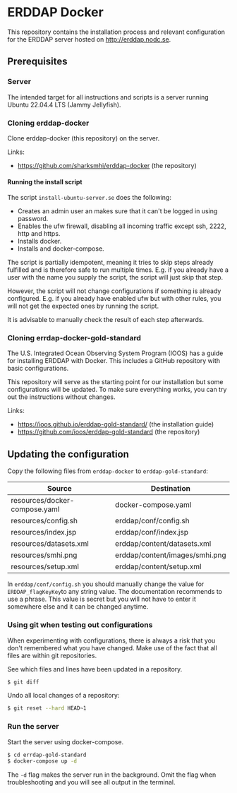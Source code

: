 # ERDDAP Docker
This repository contains the installation process and relevant configuration for the ERDDAP server hosted on http://erddap.nodc.se.


## Prerequisites
### Server
The intended target for all instructions and scripts is a server running Ubuntu 22.04.4 LTS (Jammy Jellyfish).

### Cloning erddap-docker
Clone erddap-docker (this repository) on the server.

Links:
- https://github.com/sharksmhi/erddap-docker (the repository)

#### Running the install script
The script `install-ubuntu-server.se` does the following:
- Creates an admin user an makes sure that it can't be logged in using password.
- Enables the ufw firewall, disabling all incoming traffic except ssh, 2222, http and https.
- Installs docker.
- Installs and docker-compose.

The script is partially idempotent, meaning it tries to skip steps already fulfilled and is therefore safe to run multiple times. E.g. if you already have a user with the name you supply the script, the script will just skip that step.

However, the script will not change configurations if something is already configured. E.g. if you already have enabled ufw but with other rules, you will not get the expected ones by running the script.

It is advisable to manually check the result of each step afterwards.

### Cloning errdap-docker-gold-standard
The U.S. Integrated Ocean Observing System Program (IOOS) has a guide for installing ERDDAP with Docker. This includes a GitHub repository with basic configurations.

This repository will serve as the starting point for our installation but some configurations will be updated. To make sure everything works, you can try out the instructions without changes.

Links:
- https://ioos.github.io/erddap-gold-standard/ (the installation guide)
- https://github.com/ioos/erddap-gold-standard (the repository)

## Updating the configuration
Copy the following files from `erddap-docker` to `erddap-gold-standard`:

| Source                        | Destination                    |
|-------------------------------|--------------------------------|
| resources/docker-compose.yaml | docker-compose.yaml            |
| resources/config.sh           | erddap/conf/config.sh          |
| resources/index.jsp           | erddap/conf/index.jsp          |
| resources/datasets.xml        | erddap/content/datasets.xml    |
| resources/smhi.png            | erddap/content/images/smhi.png |
| resources/setup.xml           | erddap/content/setup.xml       |

In `erddap/conf/config.sh` you should manually change the value for `ERDDAP_flagKeyKey`to any string value. The documentation recommends to use a phrase. This value is secret but you will not have to enter it somewhere else and it can be changed anytime.

### Using git when testing out configurations
When experimenting with configurations, there is always a risk that you don't remembered what you have changed. Make use of the fact that all files are within git repositories.

See which files and lines have been updated in a repository.
```bash
$ git diff
```
 
Undo all local changes of a repository:
```bash
$ git reset --hard HEAD~1
```

### Run the server
Start the server using docker-compose. 

```bash
$ cd errdap-gold-standard
$ docker-compose up -d
```

The `-d` flag makes the server run in the background. Omit the flag when troubleshooting and you will see all output in the terminal.